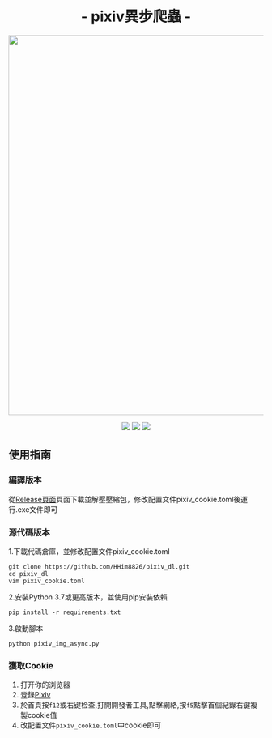 <h1 align="center">- pixiv異步爬蟲 -</h1>
<p align="center">
<img src="https://raw.githubusercontent.com/HHim8826/pixiv_dl/main/img/c1.png" width="750">
</p>
<p align="center">
<img src="https://img.shields.io/badge/version-V2.1.1-green.svg?longCache=true&style=for-the-badge">
<img src="https://img.shields.io/pypi/pyversions/pixiv_dl?style=for-the-badge">
<img src="https://img.shields.io/badge/license-MIT-blue.svg?longCache=true&style=for-the-badge">
</p>

## 使用指南
### 編譯版本

從[Release頁面](https://github.com/HHim8826/pixiv_dl/releases)頁面下載並解壓壓縮包，修改配置文件pixiv_cookie.toml後運行.exe文件即可
### 源代碼版本

1.下載代碼倉庫，並修改配置文件pixiv_cookie.toml
```
git clone https://github.com/HHim8826/pixiv_dl.git
cd pixiv_dl
vim pixiv_cookie.toml
```
2.安裝Python 3.7或更高版本，並使用pip安裝依賴
```
pip install -r requirements.txt
```
3.啟動腳本
```
python pixiv_img_async.py
```

### 獲取Cookie
1. 打开你的浏览器
2. 登錄[Pixiv](https://www.pixiv.net/)
3. 於首頁按```f12```或右键检查,打開開發者工具,點擊網絡,按```f5```點擊首個紀錄右鍵複製cookie值
4. 改配置文件```pixiv_cookie.toml```中cookie即可
